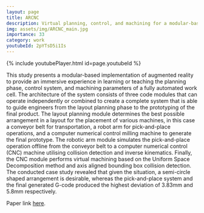 ```yaml
---
layout: page
title: ARCNC
description: Virtual planning, control, and machining for a modular-based automated factory operation in an augmented reality environment
img: assets/img/ARCNC_main.jpg
importance: 33
category: work
youtubeId: 2pYTsD5i1Is
--- 
```


{% include youtubePlayer.html id=page.youtubeId %}

This study presents a modular-based implementation of augmented reality to provide an immersive experience in learning or teaching the planning phase, control system, and machining parameters of a fully automated work cell. The architecture of the system consists of three code modules that can operate independently or combined to create a complete system that is able to guide engineers from the layout planning phase to the prototyping of the final product. The layout planning module determines the best possible arrangement in a layout for the placement of various machines, in this case a conveyor belt for transportation, a robot arm for pick-and-place operations, and a computer numerical control milling machine to generate the final prototype. The robotic arm module simulates the pick-and-place operation offline from the conveyor belt to a computer numerical control (CNC) machine utilising collision detection and inverse kinematics. Finally, the CNC module performs virtual machining based on the Uniform Space Decomposition method and axis aligned bounding box collision detection. The conducted case study revealed that given the situation, a semi-circle shaped arrangement is desirable, whereas the pick-and-place system and the final generated G-code produced the highest deviation of 3.83mm and 5.8mm respectively.

Paper link <a href='https://yunsuenpai.com/assets/pdf/virtualplanning.pdf'>here</a>.